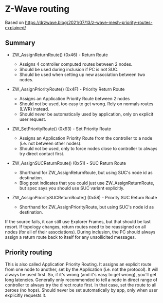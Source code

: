 # Z-Wave routing

Based on https://drzwave.blog/2021/07/13/z-wave-mesh-priority-routes-explained/

## Summary

-   ZW_AssignReturnRoute() (0x46) - Return Route

    -   Assigns 4 controller computed routes between 2 nodes.
    -   Should be used during inclusion if PC is not SUC.
    -   Should be used when setting up new association between two nodes.

-   ZW_AssignPriorityRoute() (0x4F) - Priority Return Route

    -   Assigns an Application Priority Route between 2 nodes
    -   Should not be used, too easy to get wrong. Rely on normals routes (LWR) instead.
    -   Should never be automatically used by application, only on explicit user request.

-   ZW_SetPriorityRoute() (0x93) - Set Priority Route

    -   Assigns an Application Priority Route from the controller to a node (i.e. not between other nodes).
    -   Should not be used, only to force nodes close to controller to always try
        direct contact first.

-   ZW_AssignSUCReturnRoute() (0x51) - SUC Return Route

    -   Shorthand for ZW_AssignReturnRoute, but using SUC's node id as destination.
    -   Blog post indicates that you could just use ZW_AssignReturnRoute, but spec says you should
        use SUC variant explicitly.

-   ZW_AssignPrioritySUCReturnRoute() (0x58) - Priority SUC Return Route
    -   Shorthand for ZW_AssignPriorityRoute, but using SUC's node id as destination.

If the source fails, it can still use Explorer Frames, but that should be last resort.
If topology changes, return routes need to be reassigned on all nodes (for all of their associations).
During inclusion, the PC should always assign a return route back to itself for any unsollicited messages.

## Priority routing

This is also called Application Priority Routing. It assigns an explicit route from one node to another,
set by the Application (i.e. not the protocol). It will always be used first.
So, if it's wrong (and it's easy to get wrong), you'll get long latencies.
Generally only recommended to tell a node in direct range of controller to always try the direct route first.
In that case, set the route to all zeroes (no hops).
Should never be set automatically by app, only when user explicitly requests it.
